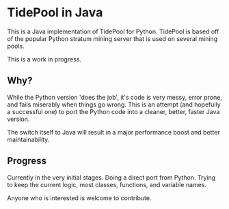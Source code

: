 TidePool in Java
============

This is a Java implementation of TidePool for Python.  TidePool is based off of the popular Python stratum mining server that is used on several mining pools.  

This is a work in progress.

Why?
-------

While the Python version 'does the job', it's code is very messy, error prone, and fails miserably when things go wrong. This is an attempt (and hopefully a successful one) to port the Python code into a cleaner, better, faster Java version. 

The switch itself to Java will result in a major performance boost and better maintainability.

Progress
----------

Currently in the very initial stages.  Doing a direct port from Python.  Trying to keep the current logic, most classes, functions, and variable names.

Anyone who is interested is welcome to contribute.
